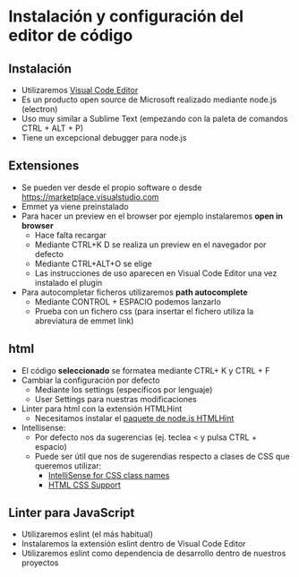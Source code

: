 # Instalación y configuración del editor de código

## Instalación
* Utilizaremos [Visual Code Editor](https://code.visualstudio.com/)
* Es un producto open source de Microsoft realizado mediante node.js (electron)
* Uso muy similar a Sublime Text (empezando con la paleta de comandos CTRL + ALT + P)
* Tiene un excepcional debugger para node.js

## Extensiones
* Se pueden ver desde el propio software o desde https://marketplace.visualstudio.com
* Emmet ya viene preinstalado
* Para hacer un preview en el browser por ejemplo instalaremos **open in browser**
    - Hace falta recargar
    - Mediante CTRL+K D se realiza un preview en el navegador por defecto
    - Mediante CTRL+ALT+O se elige
    - Las instrucciones de uso aparecen en Visual Code Editor una vez instalado el plugin
* Para autocompletar ficheros utilizaremos **path autocomplete**
    - Mediante CONTROL + ESPACIO podemos lanzarlo
    - Prueba con un fichero css (para insertar el fichero utiliza la abreviatura de emmet link)


## html
* El código **seleccionado** se formatea mediante CTRL+ K y CTRL + F
* Cambiar la configuración por defecto
    * Mediante los settings (específicos por lenguaje)
    * User Settings para nuestras modificaciones
* Linter para html con la extensión HTMLHint
    * Necesitamos instalar el [paquete de node.js HTMLHint](https://www.npmjs.com/package/htmlhint)
* Intellisense:
     - Por defecto nos da sugerencias (ej. teclea < y pulsa CTRL + espacio)
     - Puede ser útil que nos de sugerendias respecto a clases de CSS que queremos utilizar:
         - [IntelliSense for CSS class names](https://marketplace.visualstudio.com/items?itemName=Zignd.html-css-class-completion)
         - [HTML CSS Support](https://marketplace.visualstudio.com/items?itemName=ecmel.vscode-html-css)
         
         
## Linter para JavaScript
- Utilizaremos eslint (el más habitual)
- Instalaremos la extensión eslint dentro de Visual Code Editor
- Utilizaremos eslint como dependencia de desarrollo dentro de nuestros proyectos













